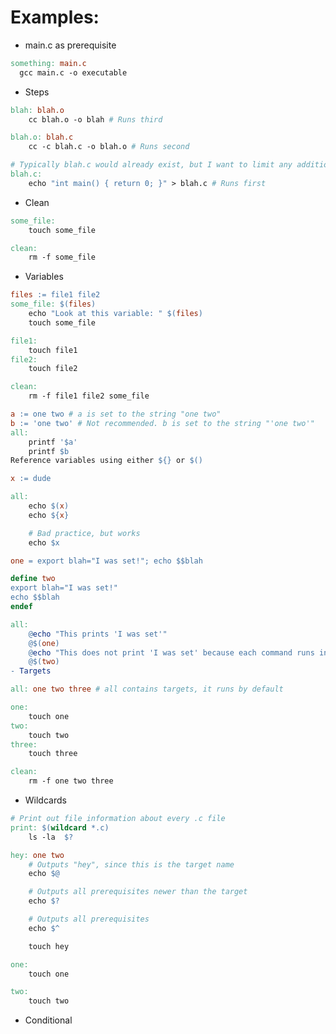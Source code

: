 # Examples:
- main.c as prerequisite
```makefile
something: main.c
  gcc main.c -o executable
```
- Steps
```makefile
blah: blah.o
	cc blah.o -o blah # Runs third

blah.o: blah.c
	cc -c blah.c -o blah.o # Runs second

# Typically blah.c would already exist, but I want to limit any additional required files
blah.c:
	echo "int main() { return 0; }" > blah.c # Runs first
```
- Clean
```makefile
some_file: 
	touch some_file

clean:
	rm -f some_file
```
- Variables
```makefile
files := file1 file2
some_file: $(files)
	echo "Look at this variable: " $(files)
	touch some_file

file1:
	touch file1
file2:
	touch file2

clean:
	rm -f file1 file2 some_file
```
```makefile
a := one two # a is set to the string "one two"
b := 'one two' # Not recommended. b is set to the string "'one two'"
all:
	printf '$a'
	printf $b
Reference variables using either ${} or $()
```
```makefile
x := dude

all:
	echo $(x)
	echo ${x}

	# Bad practice, but works
	echo $x 
```
```makefile
one = export blah="I was set!"; echo $$blah

define two
export blah="I was set!"
echo $$blah
endef

all: 
	@echo "This prints 'I was set'"
	@$(one)
	@echo "This does not print 'I was set' because each command runs in a separate shell"
	@$(two)
- Targets
```
```makefile
all: one two three # all contains targets, it runs by default

one:
	touch one
two:
	touch two
three:
	touch three

clean:
	rm -f one two three
```
- Wildcards
```makefile
# Print out file information about every .c file
print: $(wildcard *.c)
	ls -la  $?
```
```makefile
hey: one two
	# Outputs "hey", since this is the target name
	echo $@

	# Outputs all prerequisites newer than the target
	echo $?

	# Outputs all prerequisites
	echo $^

	touch hey

one:
	touch one

two:
	touch two
```
- Conditional
```makefile
```
